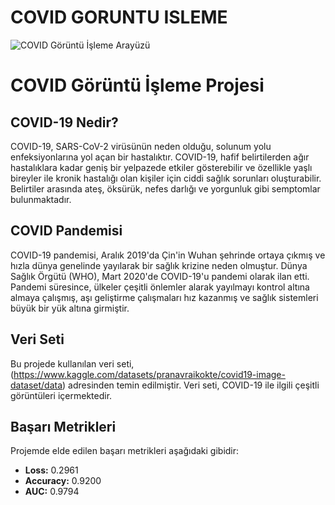 # COVID GORUNTU ISLEME



![COVID Görüntü İşleme Arayüzü](https://github.com/UgurrOnderKarapunar/Covid-Goruntu-Isleme/blob/main/Ekran%20g%C3%B6r%C3%BCnt%C3%BCs%C3%BC%202024-10-27%20230838.png?raw=true)






# COVID Görüntü İşleme Projesi

## COVID-19 Nedir?

COVID-19, SARS-CoV-2 virüsünün neden olduğu, solunum yolu enfeksiyonlarına yol açan bir hastalıktır. COVID-19, hafif belirtilerden ağır hastalıklara kadar geniş bir yelpazede etkiler gösterebilir ve özellikle yaşlı bireyler ile kronik hastalığı olan kişiler için ciddi sağlık sorunları oluşturabilir. Belirtiler arasında ateş, öksürük, nefes darlığı ve yorgunluk gibi semptomlar bulunmaktadır.

## COVID Pandemisi

COVID-19 pandemisi, Aralık 2019'da Çin'in Wuhan şehrinde ortaya çıkmış ve hızla dünya genelinde yayılarak bir sağlık krizine neden olmuştur. Dünya Sağlık Örgütü (WHO), Mart 2020'de COVID-19'u pandemi olarak ilan etti. Pandemi süresince, ülkeler çeşitli önlemler alarak yayılmayı kontrol altına almaya çalışmış, aşı geliştirme çalışmaları hız kazanmış ve sağlık sistemleri büyük bir yük altına girmiştir.

## Veri Seti

Bu projede kullanılan veri seti, (https://www.kaggle.com/datasets/pranavraikokte/covid19-image-dataset/data) adresinden temin edilmiştir. Veri seti, COVID-19 ile ilgili çeşitli görüntüleri içermektedir.

## Başarı Metrikleri

Projemde elde edilen başarı metrikleri aşağıdaki gibidir:

- **Loss:** 0.2961
- **Accuracy:** 0.9200
- **AUC:** 0.9794

